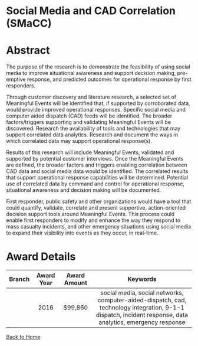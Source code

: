 
Social Media and CAD Correlation (SMaCC)
========================================

# Abstract


The purpose of the research is to demonstrate the feasibility of using social media to improve situational awareness and support decision making, pre-emptive response, and predicted outcomes for operational response by first responders.

Through customer discovery and literature research, a selected set of Meaningful Events will be identified that, if supported by corroborated data, would provide improved operational responses. Specific social media and computer aided dispatch (CAD) feeds will be identified. The broader factors/triggers supporting and validating Meaningful Events will be discovered. Research the availability of tools and technologies that may support correlated data analytics. Research and document the ways in which correlated data may support operational response(s).

Results of this research will include Meaningful Events, validated and supported by potential customer interviews. Once the Meaningful Events are defined, the broader factors and triggers enabling correlation between CAD data and social media data would be identified. The correlated results that support operational response capabilities will be determined. Potential use of correlated data by command and control for operational response, situational awareness and decision making will be documented.

First responder, public safety and other organizations would have a tool that could quantify, validate, correlate and present supportive, action-oriented decision support tools around Meaningful Events. This process could enable first responders to modify and enhance the way they respond to mass casualty incidents, and other emergency situations using social media to expand their visibility into events as they occur, in real-time.  

# Award Details

|Branch|Award Year|Award Amount|Keywords|
| :---: | :---: | :---: | :---: |
||2016|$99,860|social media, social networks, computer-aided-dispatch, cad, technology integration, 9-1-1 dispatch, incident response, data analytics, emergency response|
  
  


[Back to Home](https://github.com/chrischow/dod_sbir_awards/DJ/#1830)